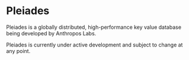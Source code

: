 # Pleiades

Pleiades is a globally distributed, high-performance key value database being developed by Anthropos Labs.

Pleiades is currently under active development and subject to change at any point.
